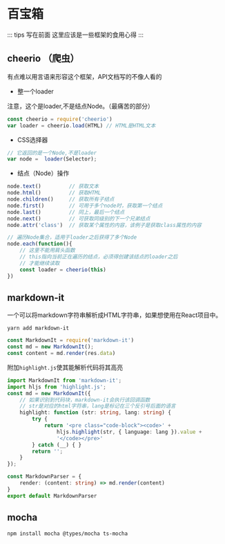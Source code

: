# 百宝箱

::: tips 写在前面
这里应该是一些框架的食用心得
:::

## cheerio （爬虫）

有点难以用言语来形容这个框架，API文档写的不像人看的

* 整一个loader

注意，这个是loader,不是结点Node。（最痛苦的部分）

```ts
const cheerio = require('cheerio')
var loader = cheerio.load(HTML) // HTML是HTML文本
```

* CSS选择器

```ts
// 它返回的是一个Node,不是loader
var node =  loader(Selector);  
```

* 结点（Node）操作

```ts
node.text()         // 获取文本
node.html()         // 获取HTML
node.children()     // 获取所有子结点
node.first()        // 可用于多个node时，获取第一个结点
node.last()         // 同上，最后一个结点
node.next()         // 可获取同级别的下一个兄弟结点
node.attr('class')  // 获取某个属性的内容，该例子是获取class属性的内容

// 遍历Node集合，适用于loader之后获得了多个Node
node.each(function(){
    // 这里不能用肩头函数
    // this指向当前正在遍历的结点，必须得创建该结点的loader之后
    // 才能继续读取
    const loader = cheerio(this)
})
```

## markdown-it

一个可以将markdown字符串解析成HTML字符串，如果想使用在React项目中。

```shell
yarn add markdown-it
```

```ts
const MarkdownIt = require('markdown-it')
const md = new MarkdownIt();
const content = md.render(res.data)
```

附加`highlight.js`使其能解析代码将其高亮

```ts
import MarkdownIt from 'markdown-it';
import hljs from 'highlight.js';
const md = new MarkdownIt({
    // 如果识别到代码块，markdown-it会执行该回调函数
    // str是对应的html字符串，lang是标记在三个反引号后面的语言
    highlight: function (str: string, lang: string) {
        try {
            return '<pre class="code-block"><code>' +
                hljs.highlight(str, { language: lang }).value +
                '</code></pre>'
        } catch (__) { }
        return '';
    }
});

const MarkdownParser = {
    render: (content: string) => md.render(content)
}
export default MarkdownParser
```

## mocha

```shell
npm install mocha @types/mocha ts-mocha
```